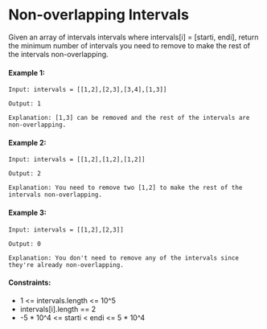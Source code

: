 # Non-overlapping Intervals

Given an array of intervals intervals where intervals[i] = [starti, endi], return the minimum number of intervals you need to remove to make the rest of the intervals non-overlapping.

#### Example 1:

` Input: intervals = [[1,2],[2,3],[3,4],[1,3]] `

` Output: 1 `

` Explanation: [1,3] can be removed and the rest of the intervals are non-overlapping. `

#### Example 2:

` Input: intervals = [[1,2],[1,2],[1,2]] `

` Output: 2 `

` Explanation: You need to remove two [1,2] to make the rest of the intervals non-overlapping. `

#### Example 3:

` Input: intervals = [[1,2],[2,3]] `

` Output: 0 `

` Explanation: You don't need to remove any of the intervals since they're already non-overlapping. `


 

#### Constraints:

* 1 <= intervals.length <= 10^5
* intervals[i].length == 2
* -5 * 10^4 <= starti < endi <= 5 * 10^4

